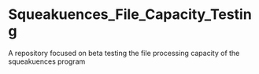# Squeakuences_File_Capacity_Testing
A repository focused on beta testing the file processing capacity of the squeakuences program

